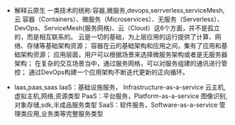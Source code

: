 * 解释云原生
一类技术的统称:容器,微服务,devops,serrverless,serviceMesh,云
容器（Containers）、微服务（Microservices）、无服务（Serverless）、DevOps、ServiceMesh(服务网格)、云（Cloud）这6个方面，并不是孤立的，而是相互联系的。
云是一切的基础，为上层应用的运行提供了计算、网络、存储等基础架构资源；
容器在云的基础架构和应用之间，集有了应用和基础架构资源；
应用层面，用户可以根据场景来选择微服务架构或者是无服务器架构；
在复杂的交互场景当中，通过服务网格，可以对服务组建的通讯进行管控；
通过DevOps构建一个应用架构不断迭代更新的正向循环。

* laas,paas,saas
IaaS：基础设施服务，
Infrastructure-as-a-service
云主机,虚拟主机,网络,资源类型
PaaS：平台服务，Platform-as-a-service
图像识别,对象存储,sdk,半成品服务类型
SaaS：软件服务，Software-as-a-service
管理类应用,业务类等完整服务类型



